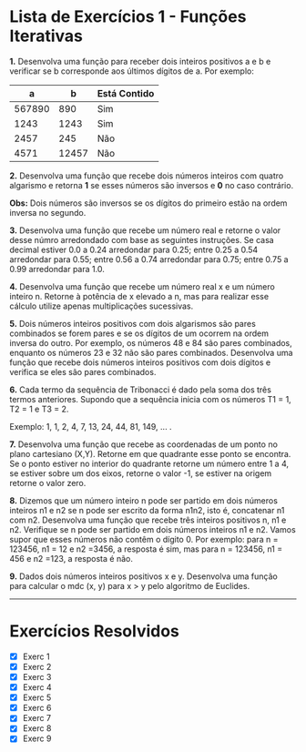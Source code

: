 # Lista de Exercícios 1 - Funções Iterativas
 **1.** Desenvolva uma função para receber dois inteiros positivos a e b e verificar se b corresponde aos últimos dígitos de a.
 Por exemplo\:
 
 **a** | **b** | **Está Contido**
 --- | --- | ---
 567890 | 890 | Sim
 1243 | 1243 | Sim
 2457 | 245 | Não
 4571 | 12457 | Não
 
 **2.** Desenvolva uma função que recebe dois números inteiros com quatro algarismo e retorna **1** se esses números são inversos e **0** no caso contrário.
 
 **Obs:** Dois números são inversos se os dígitos do primeiro estão na ordem inversa no segundo.
 
 **3.** Desenvolva uma função que recebe um número real e retorne o valor desse númro arredondado com base as seguintes instruções. Se casa decimal estiver 0.0 a 0.24 arredondar para 0.25; entre 0.25 a 0.54 arredondar para 0.55; entre 0.56 a 0.74 arredondar para 0.75; entre 0.75 a 0.99 arredondar para 1.0.
 
 **4.** Desenvolva uma função que recebe um número real x e um número inteiro n. Retorne à potência de x elevado a n, mas para realizar esse cálculo utilize apenas multiplicações sucessivas.
 
 **5.** Dois números inteiros positivos com dois algarismos são pares combinados se forem pares e se os dígitos de um ocorrem na ordem inversa do outro. Por exemplo, os números 48 e 84 são pares combinados, enquanto os números 23 e 32 não são pares combinados. Desenvolva uma função que recebe dois números
 inteiros positivos com dois dígitos e verifica se eles são pares combinados.
 
 **6.** Cada termo da sequência de Tribonacci é dado pela soma dos três termos anteriores. Supondo que a sequência inicia com os números T1 = 1, T2 = 1 e T3 = 2.
 
 Exemplo: 1, 1, 2, 4, 7, 13, 24, 44, 81, 149, ... .
 
 
 **7.** Desenvolva uma função que recebe as coordenadas de um ponto no plano
cartesiano (X,Y). Retorne em que quadrante esse ponto se encontra. Se o ponto
estiver no interior do quadrante retorne um número entre 1 a 4, se estiver sobre
um dos eixos, retorne o valor -1, se estiver na origem retorne o valor zero.


**8.** Dizemos que um número inteiro n pode ser partido em dois números
inteiros n1 e n2 se n pode ser escrito da forma n1n2, isto é, concatenar n1 com
n2. Desenvolva uma função que recebe três inteiros positivos n, n1 e n2.
Verifique se n pode ser partido em dois números inteiros n1 e n2. Vamos supor
que esses números não contêm o dígito 0. Por exemplo: para n = 123456, n1 =
12 e n2 =3456, a resposta é sim, mas para n = 123456, n1 = 456 e n2 =123, a
resposta é não.

**9.** Dados dois números inteiros positivos x e y. Desenvolva uma função para
calcular o mdc (x, y) para x > y pelo algoritmo de Euclides.


---

# Exercícios Resolvidos
 - [x] Exerc 1
 - [x] Exerc 2
 - [x] Exerc 3
 - [x] Exerc 4
 - [x] Exerc 5
 - [x] Exerc 6
 - [x] Exerc 7
 - [x] Exerc 8
 - [x] Exerc 9
